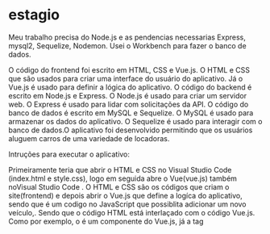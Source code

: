 # estagio

Meu trabalho precisa do Node.js e as pendencias necessarias Express, mysql2, Sequelize, Nodemon. Usei o Workbench para fazer o banco de dados.

O código do frontend foi escrito em HTML, CSS e Vue.js. O HTML e CSS que são usados para criar uma interface do usuário do aplicativo. Já o Vue.js é usado para definir a lógica do aplicativo. O código do backend é escrito em Node.js e Express. O Node.js é usado para criar um servidor web. O Express é usado para lidar com solicitações da API. O código do banco de dados é escrito em MySQL e Sequelize. O MySQL é usado para armazenar os dados do aplicativo. O Sequelize é usado para interagir com o banco de dados.O aplicativo foi desenvolvido permitindo que os usuários aluguem carros de uma variedade de locadoras.



Intruções para executar o aplicativo:

Primeiramente teria que abrir o HTML e CSS no Visual Studio Code (index.html e style.css), logo em seguida abre o Vue(vue.js) também noVisual Studio Code . O HTML e CSS são os códigos que criam o site(frontend) e depois abrir o Vue.js que define a logíca do aplicativo, sendo que é um codigo no JavaScript que possiblita adicionar um novo veículo,. Sendo que o código HTML está interlaçado com o código Vue.js. Como por exemplo, o <veiculo-form> é um componente do Vue.js, já a tag <script> é definida para ser usada com a biblioteca Vue.js, já o <veiculo-form> vincular os campos de entrada às propriedades locadora, modelo, marca, ano, motor, portas, cambio e arCondicionado.

Segundamente, Teria que abrir os APIS, junto com os codígos do JavaScript e para executar corretamente esse código tem que baixar o Node.js no navegador e depois baixar as dependências dentro do cmd, primeiramente baixar o sequelize dentro do cmd com o comando <npm install sequelize express>, depois baixar <npm install nodemon>, depois baixar o <npm install express> e por fim o <npm install mysql2>. Desse modo com todos os pacotes instalados, abre o API com o comando index2.js.E depois conecte o código JavaScript ao servidor Express, importando a biblioteca axios no arquivo JavaScript para conectar com o HTML,abrindo um terminal e abra o código do servidor Express (index.js). Depois abra o arquivo dentro do Visual Studio Code, executando o código executando-o no terminal do Node.js.
Use a função saveVeiculo() para adicionar novos veículos ao banco de dados e a função fetchVeiculos() para recuperar a lista de veículos do banco de dados por meio do servidor Express conectado.

Por fim teria que abrir o arquivo MYQSL e executar no WorkBench.
